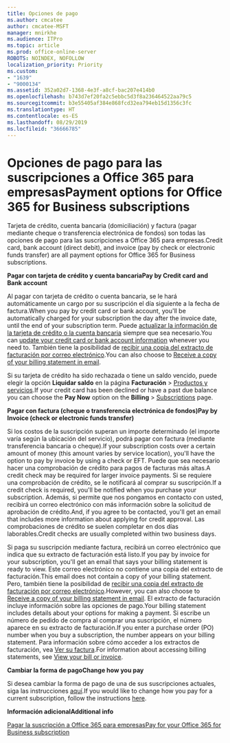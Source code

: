 ```yaml
---
title: Opciones de pago
ms.author: cmcatee
author: cmcatee-MSFT
manager: mnirkhe
ms.audience: ITPro
ms.topic: article
ms.prod: office-online-server
ROBOTS: NOINDEX, NOFOLLOW
localization_priority: Priority
ms.custom:
- "1639"
- "9000134"
ms.assetid: 352a02d7-1368-4e3f-a8cf-bac207e414b0
ms.openlocfilehash: b743d7ef20fa2c5ebbc5d3f8a236464522aa79c5
ms.sourcegitcommit: b3e55405af384e868fcd32ea794eb15d1356c3fc
ms.translationtype: HT
ms.contentlocale: es-ES
ms.lasthandoff: 08/29/2019
ms.locfileid: "36666785"
---
```

# <a name="payment-options-for-office-365-for-business-subscriptions"></a><span data-ttu-id="c8390-102">Opciones de pago para las suscripciones a Office 365 para empresas</span><span class="sxs-lookup"><span data-stu-id="c8390-102">Payment options for Office 365 for Business subscriptions</span></span>
  
<span data-ttu-id="c8390-103">Tarjeta de crédito, cuenta bancaria (domiciliación) y factura (pagar mediante cheque o transferencia electrónica de fondos) son todas las opciones de pago para las suscripciones a Office 365 para empresas.</span><span class="sxs-lookup"><span data-stu-id="c8390-103">Credit card, bank account (direct debit), and invoice (pay by check or electronic funds transfer) are all payment options for Office 365 for Business subscriptions.</span></span>
  
<span data-ttu-id="c8390-104">**Pagar con tarjeta de crédito y cuenta bancaria**</span><span class="sxs-lookup"><span data-stu-id="c8390-104">**Pay by Credit card and Bank account**</span></span>
  
<span data-ttu-id="c8390-105">Al pagar con tarjeta de crédito o cuenta bancaria, se le hará automáticamente un cargo por su suscripción el día siguiente a la fecha de factura.</span><span class="sxs-lookup"><span data-stu-id="c8390-105">When you pay by credit card or bank account, you'll be automatically charged for your subscription the day after the invoice date, until the end of your subscription term.</span></span> <span data-ttu-id="c8390-106">Puede [actualizar la información de la tarjeta de crédito o la cuenta bancaria](https://docs.microsoft.com/office365/admin/subscriptions-and-billing/add-update-or-remove-credit-card-or-bank-account) siempre que sea necesario.</span><span class="sxs-lookup"><span data-stu-id="c8390-106">You can [update your credit card or bank account information](https://docs.microsoft.com/office365/admin/subscriptions-and-billing/add-update-or-remove-credit-card-or-bank-account) whenever you need to.</span></span> <span data-ttu-id="c8390-107">También tiene la posibilidad de [recibir una copia del extracto de facturación por correo electrónico](https://docs.microsoft.com/office365/admin/subscriptions-and-billing/pay-for-your-subscription#receive-a-copy-of-your-billing-statement-in-email).</span><span class="sxs-lookup"><span data-stu-id="c8390-107">You can also choose to [Receive a copy of your billing statement in email](https://docs.microsoft.com/office365/admin/subscriptions-and-billing/pay-for-your-subscription#receive-a-copy-of-your-billing-statement-in-email).</span></span>
  
<span data-ttu-id="c8390-108">Si su tarjeta de crédito ha sido rechazada o tiene un saldo vencido, puede elegir la opción **Liquidar saldo** en la página **Facturación** \> [Productos y servicios](https://portal.office.com/adminportal/home#/subscriptions).</span><span class="sxs-lookup"><span data-stu-id="c8390-108">If your credit card has been declined or have a past due balance you can choose the **Pay Now** option on the **Billing** \> [Subscriptions](https://portal.office.com/adminportal/home#/subscriptions) page.</span></span>
  
<span data-ttu-id="c8390-109">**Pagar con factura (cheque o transferencia electrónica de fondos)**</span><span class="sxs-lookup"><span data-stu-id="c8390-109">**Pay by Invoice (check or electronic funds transfer)**</span></span>
  
<span data-ttu-id="c8390-110">Si los costos de la suscripción superan un importe determinado (el importe varía según la ubicación del servicio), podrá pagar con factura (mediante transferencia bancaria o cheque).</span><span class="sxs-lookup"><span data-stu-id="c8390-110">If your subscription costs over a certain amount of money (this amount varies by service location), you'll have the option to pay by invoice by using a check or EFT.</span></span> <span data-ttu-id="c8390-111">Puede que sea necesario hacer una comprobación de crédito para pagos de facturas más altas.</span><span class="sxs-lookup"><span data-stu-id="c8390-111">A credit check may be required for larger invoice payments.</span></span> <span data-ttu-id="c8390-112">Si se requiere una comprobación de crédito, se le notificará al comprar su suscripción.</span><span class="sxs-lookup"><span data-stu-id="c8390-112">If a credit check is required, you'll be notified when you purchase your subscription.</span></span> <span data-ttu-id="c8390-113">Además, si permite que nos pongamos en contacto con usted, recibirá un correo electrónico con más información sobre la solicitud de aprobación de crédito.</span><span class="sxs-lookup"><span data-stu-id="c8390-113">And, if you agree to be contacted, you'll get an email that includes more information about applying for credit approval.</span></span> <span data-ttu-id="c8390-114">Las comprobaciones de crédito se suelen completar en dos días laborables.</span><span class="sxs-lookup"><span data-stu-id="c8390-114">Credit checks are usually completed within two business days.</span></span>
  
<span data-ttu-id="c8390-115">Si paga su suscripción mediante factura, recibirá un correo electrónico que indica que su extracto de facturación está listo.</span><span class="sxs-lookup"><span data-stu-id="c8390-115">If you pay by invoice for your subscription, you'll get an email that says your billing statement is ready to view.</span></span> <span data-ttu-id="c8390-116">Este correo electrónico no contiene una copia del extracto de facturación.</span><span class="sxs-lookup"><span data-stu-id="c8390-116">This email does not contain a copy of your billing statement.</span></span> <span data-ttu-id="c8390-117">Pero, también tiene la posibilidad de [recibir una copia del extracto de facturación por correo electrónico](https://docs.microsoft.com/office365/admin/subscriptions-and-billing/pay-for-your-subscription#receive-a-copy-of-your-billing-statement-in-email).</span><span class="sxs-lookup"><span data-stu-id="c8390-117">However, you can also choose to [Receive a copy of your billing statement in email](https://docs.microsoft.com/office365/admin/subscriptions-and-billing/pay-for-your-subscription#receive-a-copy-of-your-billing-statement-in-email).</span></span> <span data-ttu-id="c8390-118">El extracto de facturación incluye información sobre las opciones de pago.</span><span class="sxs-lookup"><span data-stu-id="c8390-118">Your billing statement includes details about your options for making a payment.</span></span> <span data-ttu-id="c8390-119">Si escribe un número de pedido de compra al comprar una suscripción, el número aparece en su extracto de facturación.</span><span class="sxs-lookup"><span data-stu-id="c8390-119">If you enter a purchase order (PO) number when you buy a subscription, the number appears on your billing statement.</span></span> <span data-ttu-id="c8390-120">Para información sobre cómo acceder a los extractos de facturación, vea [Ver su factura](https://docs.microsoft.com/office365/admin/subscriptions-and-billing/view-your-bill-or-invoice).</span><span class="sxs-lookup"><span data-stu-id="c8390-120">For information about accessing billing statements, see [View your bill or invoice](https://docs.microsoft.com/office365/admin/subscriptions-and-billing/view-your-bill-or-invoice).</span></span>
  
<span data-ttu-id="c8390-121">**Cambiar la forma de pago**</span><span class="sxs-lookup"><span data-stu-id="c8390-121">**Change how you pay**</span></span>
  
<span data-ttu-id="c8390-122">Si desea cambiar la forma de pago de una de sus suscripciones actuales, siga las instrucciones [aquí](https://docs.microsoft.com/office365/admin/subscriptions-and-billing/change-payment-method).</span><span class="sxs-lookup"><span data-stu-id="c8390-122">If you would like to change how you pay for a current subscription, follow the instructions [here](https://docs.microsoft.com/office365/admin/subscriptions-and-billing/change-payment-method).</span></span>
  
<span data-ttu-id="c8390-123">**Información adicional**</span><span class="sxs-lookup"><span data-stu-id="c8390-123">**Additional info**</span></span>
  
[<span data-ttu-id="c8390-124">Pagar la suscripción a Office 365 para empresas</span><span class="sxs-lookup"><span data-stu-id="c8390-124">Pay for your Office 365 for Business subscription</span></span>](https://docs.microsoft.com/office365/admin/subscriptions-and-billing/pay-for-your-subscription)
